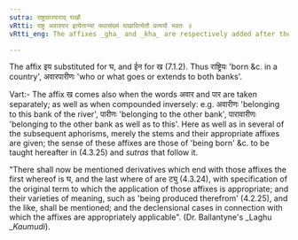 ```yaml
---
sutra: राष्ट्रावारपाराद् घखौ
vRtti: राष्ट्र अवारपार इत्येताभ्यां यथासंख्यं घखावित्येतौ प्रत्ययौ भवतः ॥
vRtti_eng: The affixes _gha_ and _kha_ are respectively added after the words राष्ट्र and अवारपार ॥

---
```

The affix इय substituted for घ, and ईन for ख (7.1.2). Thus राष्ट्रियः 'born &c. in a country', अवारपारीणः 'who or what goes or extends to both banks'.

Vart:- The affix ख comes also when the words अवार and पार are taken separately; as well as when compounded inversely: e.g. अवारीणः 'belonging to this bank of the river', पारीणः 'belonging to the other bank', पारावारीणः 'belonging to the other bank as well as to this'. Here as well as in several of the subsequent aphorisms, merely the stems and their appropriate affixes are given; the sense of these affixes are those of 'being born' &c. to be taught hereafter in (4.3.25) and _sutras_ that follow it.

"There shall now be mentioned derivatives which end with those affixes the first whereof is घ, and the last where of are ट्यु (4.3.24), with specification of the original term to which the application of those affixes is appropriate; and their varieties of meaning, such as 'being produced therefrom' (4.2.25), and the like, shall be mentioned; and the declensional cases in connection with which the affixes are appropriately applicable". (Dr. Ballantyne's _Laghu __Kaumudi_).